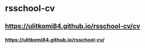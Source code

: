 # rsschool-cv
## https://ulitkomi84.github.io/rsschool-cv/cv
### https://ulitkomi84.github.io/rsschool-cv/
